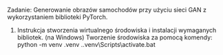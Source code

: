 Zadanie: Generowanie obrazów samochodów przy użyciu sieci GAN z wykorzystaniem biblioteki PyTorch. 
1. Instrukcja stworzenia wirtualnego środowiska i instalacji wymaganych bibliotek.
(na Windows)
Tworzenie środowiska za pomocą komendy:
python -m venv .venv
.\.venv\Scripts\activate.bat 

